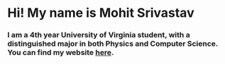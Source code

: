 <h1>
Hi! My name is Mohit Srivastav
</h1>
<h3>
I am a 4th year University of Virginia student, with a distinguished major in both Physics and Computer Science. 
You can find my website <a href= "https://raw.githubusercontent.com/Boxrof/Boxrof/main/Resume_Mohit_Srivastav.pdf"> here</a>.
</h3>
